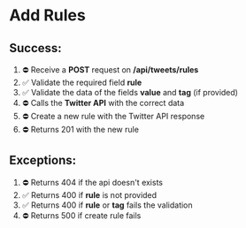 # Add Rules

## Success:
1. ⛔️ Receive a **POST** request on **/api/tweets/rules**
2. ✅ Validate the required field **rule**
3. ✅ Validate the data of the fields **value** and **tag** (if provided)
4. ⛔️ Calls the **Twitter API** with the correct data
5. ⛔️ Create a new rule with the Twitter API response
6. ⛔️ Returns 201 with the new rule

## Exceptions:
1. ⛔️ Returns 404 if the api doesn't exists
2. ✅ Returns 400 if **rule** is not provided
3. ✅ Returns 400 if **rule** or **tag** fails the validation
5. ⛔️ Returns 500 if create rule fails